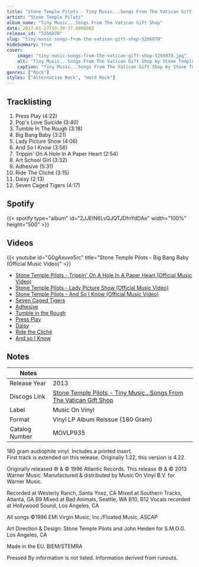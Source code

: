 ```yaml
---
title: "Stone Temple Pilots - Tiny Music...Songs From The Vatican Gift Shop"
artist: "Stone Temple Pilots"
album_name: "Tiny Music...Songs From The Vatican Gift Shop"
date: 2017-01-27T19:39:37.000000Z
release_id: "5266870"
slug: "tiny-music-songs-from-the-vatican-gift-shop-5266870"
hideSummary: true
cover:
    image: "tiny-music-songs-from-the-vatican-gift-shop-5266870.jpg"
    alt: "Tiny Music...Songs From The Vatican Gift Shop by Stone Temple Pilots"
    caption: "Tiny Music...Songs From The Vatican Gift Shop by Stone Temple Pilots"
genres: ["Rock"]
styles: ["Alternative Rock", "Hard Rock"]
---
```


## Tracklisting
1. Press Play (4:22)
2. Pop's Love Suicide (3:40)
3. Tumble In The Rough (3:18)
4. Big Bang Baby (3:21)
5. Lady Picture Show (4:06)
6. And So I Know (3:56)
7. Trippin' On A Hole In A Paper Heart (2:54)
8. Art School Girl (3:32)
9. Adhesive (5:31)
10. Ride The Cliché (3:15)
11. Daisy (2:13)
12. Seven Caged Tigers (4:17)


## Spotify
{{< spotify type="album" id="2JJEIN6LvQJQTJDfnYdDAe" width="100%" height="500" >}}



## Videos
{{< youtube id="G0gAxuvo5rc" title="Stone Temple Pilots - Big Bang Baby (Official Music Video)" >}}
- [Stone Temple Pilots - Trippin' On A Hole In A Paper Heart (Official Music Video)](https://www.youtube.com/watch?v=HVPzWkdhwrw)
- [Stone Temple Pilots - Lady Picture Show (Official Music Video)](https://www.youtube.com/watch?v=ds_43MdYiuQ)
- [Stone Temple Pilots - And So I Know (Official Music Video)](https://www.youtube.com/watch?v=iGK5uFmhGdA)
- [Seven Caged Tigers](https://www.youtube.com/watch?v=jVb7XdQIhYs)
- [Adhesive](https://www.youtube.com/watch?v=qXkL4Ug-b2Y)
- [Tumble in the Rough](https://www.youtube.com/watch?v=cjLiO7BlpuI)
- [Press Play](https://www.youtube.com/watch?v=XYnRNBYKYhs)
- [Daisy](https://www.youtube.com/watch?v=hNffAjfpo7w)
- [Ride the Cliché](https://www.youtube.com/watch?v=RzYu50mxrjo)
- [And so I Know](https://www.youtube.com/watch?v=kATVimQsJG8)

## Notes
| Notes          |             |
| ---------------| ----------- |
| Release Year   | 2013 |
| Discogs Link   | [Stone Temple Pilots - Tiny Music...Songs From The Vatican Gift Shop](https://www.discogs.com/release/5266870-Stone-Temple-Pilots-Tiny-MusicSongs-From-The-Vatican-Gift-Shop) |
| Label          | Music On Vinyl |
| Format         | Vinyl LP Album Reissue (180 Gram) |
| Catalog Number | MOVLP935 |

180 gram audiophile vinyl. Includes a printed insert.                  
First track is extended on this release. Originally 1.22, this version is 4.22.

Originally released ℗ & © 1996 Atlantic Records. This release ℗ & © 2013 Warner Music. Manufactured & distributed by Music On Vinyl B.V. for Warner Music.

Recorded at Westerly Ranch, Santa Ynez, CA
Mixed at Southern Tracks, Atlanta, GA
B9 Mixed at Bad Animals, Seattle, WA
B10, B12 Vocals recorded at Hollywood Sound, Los Angeles, CA

All songs ©1996 EMI Virgin Music, Inc./Floated Music, ASCAP

Art Direction & Design: Stone Temple Pilots and John Heiden for S.M.O.G. Los Angeles, CA

Made in the EU. BIEM/STEMRA

Pressed By information is not listed. Information derived from runouts. 
